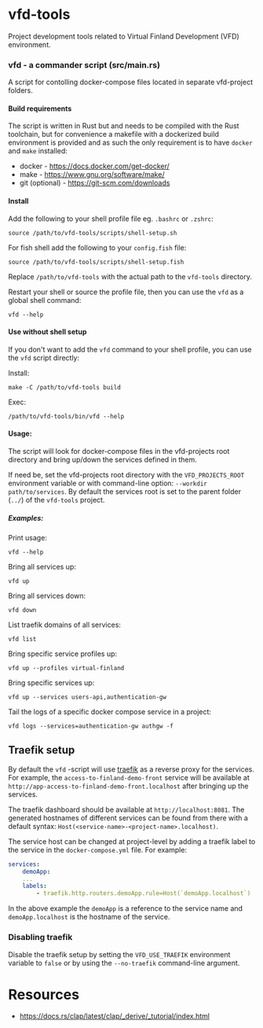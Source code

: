 # vfd-tools

Project development tools related to Virtual Finland Development (VFD) environment.

### **vfd** - a commander script (src/main.rs)

A script for contolling docker-compose files located in separate vfd-project folders.

#### **Build requirements**

The script is written in Rust but and needs to be compiled with the Rust toolchain, but for convenience a makefile with a dockerized build environment is provided and as such the only requirement is to have `docker` and `make` installed:

- docker - https://docs.docker.com/get-docker/
- make - https://www.gnu.org/software/make/
- git (optional) - https://git-scm.com/downloads

#### Install

Add the following to your shell profile file eg. `.bashrc` or `.zshrc`:

```shell
source /path/to/vfd-tools/scripts/shell-setup.sh
```

For fish shell add the following to your `config.fish` file:

```shell
source /path/to/vfd-tools/scripts/shell-setup.fish
```

Replace `/path/to/vfd-tools` with the actual path to the `vfd-tools` directory.

Restart your shell or source the profile file, then you can use the `vfd` as a global shell command:

```shell
vfd --help
```

#### Use without shell setup

If you don't want to add the `vfd` command to your shell profile, you can use the `vfd` script directly:

Install:

```shell
make -C /path/to/vfd-tools build
```

Exec:

```shell
/path/to/vfd-tools/bin/vfd --help
```

#### **Usage:**

The script will look for docker-compose files in the vfd-projects root directory and bring up/down the services defined in them.

If need be, set the vfd-projects root directory with the `VFD_PROJECTS_ROOT` environment variable or with command-line option: `--workdir path/to/services`. By default the services root is set to the parent folder (`../`) of the `vfd-tools` project.

##### **Examples:**

Print usage:

```shell
vfd --help
```

Bring all services up:

```shell
vfd up
```

Bring all services down:

```shell
vfd down
```

List traefik domains of all services:

```shell
vfd list
```

Bring specific service profiles up:

```shell
vfd up --profiles virtual-finland
```

Bring specific services up:

```shell
vfd up --services users-api,authentication-gw
```

Tail the logs of a specific docker compose service in a project:

```shell
vfd logs --services=authentication-gw authgw -f
```

## Traefik setup

By default the `vfd` -script will use [traefik](https://github.com/traefik/traefik) as a reverse proxy for the services. For example, the `access-to-finland-demo-front` service will be available at `http://app-access-to-finland-demo-front.localhost` after bringing up the services.

The traefik dashboard should be available at `http://localhost:8081`. The generated hostnames of different services can be found from there with a default syntax: `Host(<service-name>-<project-name>.localhost)`.

The service host can be changed at project-level by adding a traefik label to the service in the `docker-compose.yml` file. For example:

```yaml
services:
    demoApp:
    ...
    labels:
        - traefik.http.routers.demoApp.rule=Host(`demoApp.localhost`)
```

In the above example the `demoApp` is a reference to the service name and `demoApp.localhost` is the hostname of the service.

### Disabling traefik

Disable the traefik setup by setting the `VFD_USE_TRAEFIK` environment variable to `false` or by using the `--no-traefik` command-line argument.

# Resources

- https://docs.rs/clap/latest/clap/_derive/_tutorial/index.html
